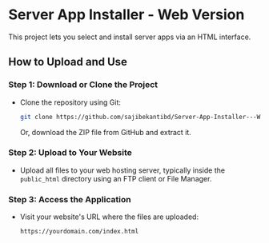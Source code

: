 # Server App Installer - Web Version

This project lets you select and install server apps via an HTML interface.

## How to Upload and Use

### Step 1: Download or Clone the Project
- Clone the repository using Git:
  ```bash
  git clone https://github.com/sajibekantibd/Server-App-Installer---Web-Version.git
  ```
  Or, download the ZIP file from GitHub and extract it.

### Step 2: Upload to Your Website
- Upload all files to your web hosting server, typically inside the `public_html` directory using an FTP client or File Manager.

### Step 3: Access the Application
- Visit your website's URL where the files are uploaded:
  ```
  https://yourdomain.com/index.html
  ```
